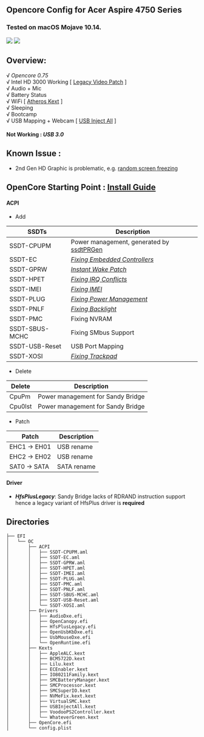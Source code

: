 ## Opencore Config for Acer Aspire 4750 Series<br>
### Tested on macOS Mojave 10.14.
![](https://github.com/dhimasroby/Opencore-Config-for-Acer-Aspire-4750-Series/blob/main/a.png)
![](https://github.com/dhimasroby/Opencore-Config-for-Acer-Aspire-4750-Series/blob/main/b.png)

## Overview:
&radic;  *Opencore 0.75*<br>
&radic;  Intel HD 3000 Working [ [Legacy Video Patch](https://github.com/chris1111/Legacy-Video-patch "Legacy Video Patch") ]<br>
&radic;  Audio + Mic<br>
&radic;  Battery Status<br>
&radic;  WiFi [ [Atheros Kext](https://github.com/ipang-dwi/atheros "Atheros Kext") ]<br>
&radic;  Sleeping<br>
&radic;  Bootcamp<br>
&radic;  USB Mapping + Webcam [ [USB Inject All](https://bitbucket.org/RehabMan/os-x-usb-inject-all/downloads/ "USB Inject All") ]<br>

#### Not Working : *USB 3.0*

## Known Issue :
- 2nd Gen HD Graphic is problematic, e.g. [random screen freezing](https://www.tonymacx86.com/threads/intel-hd3000-artifracts-freezes.178302/ "random screen freezing")<br>


## OpenCore Starting Point : [Install Guide](https://dortania.github.io/OpenCore-Install-Guide/ "Install Guide")

#### ACPI
- Add

SSDTs | Description | 
--- | --- |
SSDT-CPUPM | Power management, generated by [ssdtPRGen](https://dortania.github.io/OpenCore-Post-Install/universal/pm.html#sandy-and-ivy-bridge-power-management "ssdtPRGen")
SSDT-EC | *[Fixing Embedded Controllers](https://dortania.github.io/Getting-Started-With-ACPI/Universal/ec-methods/prebuilt.html "Fixing Embedded Controllers")*
SSDT-GPRW | *[Instant Wake Patch](https://dortania.github.io/OpenCore-Post-Install/usb/misc/instant-wake.html "Instant Wake Patch")*
SSDT-HPET | *[Fixing IRQ Conflicts](https://dortania.github.io/Getting-Started-With-ACPI/Universal/irq.html "Fixing IRQ Conflicts")*
SSDT-IMEI | *[Fixing IMEI](https://dortania.github.io/Getting-Started-With-ACPI/Universal/imei.html "Fixing IMEI")*
SSDT-PLUG | *[Fixing Power Management](https://dortania.github.io/Getting-Started-With-ACPI/Universal/plug.html "Fixing Power Management")*
SSDT-PNLF | *[Fixing Backlight](https://dortania.github.io/Getting-Started-With-ACPI/Laptops/backlight.html "Fixing Backlight")*
SSDT-PMC | Fixing NVRAM
SSDT-SBUS-MCHC | Fixing SMbus Support
SSDT-USB-Reset | USB Port Mapping
SSDT-XOSI | *[Fixing Trackpad](https://dortania.github.io/Getting-Started-With-ACPI/Laptops/trackpad.html "Fixing Trackpad")*

- Delete

Delete | Description
--- | --- |
CpuPm | Power management for Sandy Bridge
Cpu0lst | Power management for Sandy Bridge

- Patch

Patch | Description
--- | --- |
EHC1 -> EH01 | USB rename
EHC2 -> EH02 | USB rename
SAT0 -> SATA | SATA rename

#### Driver
- ***HfsPlusLegacy***: Sandy Bridge lacks of RDRAND instruction support hence a legacy variant of HfsPlus driver is **required**

## Directories
```
├── EFI
│   └── OC
│       ├── ACPI
│       │   ├── SSDT-CPUPM.aml
│       │   ├── SSDT-EC.aml
│       │   ├── SSDT-GPRW.aml
│       │   ├── SSDT-HPET.aml
│       │   ├── SSDT-IMEI.aml
│       │   ├── SSDT-PLUG.aml
│       │   ├── SSDT-PMC.aml
│       │   ├── SSDT-PNLF.aml
│       │   ├── SSDT-SBUS-MCHC.aml
│       │   ├── SSDT-USB-Reset.aml
│       │   └── SSDT-XOSI.aml
│       ├── Drivers
│       │   ├── AudioDxe.efi
│       │   ├── OpenCanopy.efi
│       │   ├── HfsPlusLegacy.efi
│       │   ├── OpenUsbKbDxe.efi
│       │   ├── UsbMouseDxe.efi
│       │   └── OpenRuntime.efi
│       ├── Kexts
│       │   ├── AppleALC.kext
│       │   ├── BCM5722D.kext
│       │   ├── Lilu.kext
│       │   ├── ECEnabler.kext
│       │   ├── IO80211Family.kext
│       │   ├── SMCBatteryManager.kext
│       │   ├── SMCProcessor.kext
│       │   ├── SMCSuperIO.kext
│       │   ├── NVMeFix.kext.kext
│       │   ├── VirtualSMC.kext
│       │   ├── USBInjectAll.kext
│       │   ├── VoodooPS2Controller.kext
│       │   └── WhateverGreen.kext
│       ├── OpenCore.efi
│       └── config.plist
```



